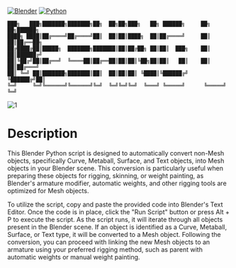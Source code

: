 [![Blender](https://img.shields.io/badge/Blender-3.6-orange.svg)](https://www.blender.org/download/releases/3-6/)
[![Python](https://img.shields.io/badge/Python-3.10.13-blue.svg)](https://www.python.org/downloads/release/python-31013/)
```
███╗   ███╗███████╗███████╗██╗  ██╗██╗███╗   ██╗ ██████╗     ██╗   ██╗██████╗ 
████╗ ████║██╔════╝██╔════╝██║  ██║██║████╗  ██║██╔════╝     ██║   ██║██╔══██╗
██╔████╔██║█████╗  ███████╗███████║██║██╔██╗ ██║██║  ███╗    ██║   ██║██████╔╝
██║╚██╔╝██║██╔══╝  ╚════██║██╔══██║██║██║╚██╗██║██║   ██║    ██║   ██║██╔═══╝ 
██║ ╚═╝ ██║███████╗███████║██║  ██║██║██║ ╚████║╚██████╔╝    ╚██████╔╝██║     
╚═╝     ╚═╝╚══════╝╚══════╝╚═╝  ╚═╝╚═╝╚═╝  ╚═══╝ ╚═════╝      ╚═════╝ ╚═╝                                                                                                                                                                        
```
![1](https://user-images.githubusercontent.com/92639080/228399775-3ae3894b-3112-40a1-8a6b-45f8660d1557.gif)


# Description 

This Blender Python script is designed to automatically convert non-Mesh objects, specifically Curve, Metaball, Surface, and Text objects, into Mesh objects in your Blender scene. This conversion is particularly useful when preparing these objects for rigging, skinning, or weight painting, as Blender's armature modifier, automatic weights, and other rigging tools are optimized for Mesh objects.

To utilize the script, copy and paste the provided code into Blender's Text Editor. Once the code is in place, click the "Run Script" button or press Alt + P to execute the script. As the script runs, it will iterate through all objects present in the Blender scene. If an object is identified as a Curve, Metaball, Surface, or Text type, it will be converted to a Mesh object. Following the conversion, you can proceed with linking the new Mesh objects to an armature using your preferred rigging method, such as parent with automatic weights or manual weight painting.
